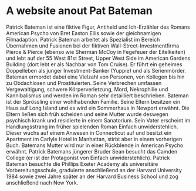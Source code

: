 # A website anout Pat Bateman

Patrick Bateman ist eine fiktive Figur, Antiheld und Ich-Erzähler des Romans American Psycho von Bret Easton Ellis sowie der gleichnamigen Filmadaption. 
Patrick Bateman arbeitet als Spezialist im Bereich Übernahmen und Fusionen bei der fiktiven Wall-Street-Investmentfirma Pierce & Pierce (ebenso wie Sherman McCoy in Fegefeuer der Eitelkeiten) und lebt auf der 55 West 81st Street, Upper West Side im American Gardens Building (dort lebt er als Nachbar von Tom Cruise). Er führt ein geheimes Doppelleben als junger Investment-Banker (Yuppie) und als Serienmörder. Bateman ermordet dabei eine Vielzahl von Personen, von Kollegen bis hin zu Obdachlosen und Prostituierten. Seine Verbrechen umfassen Vergewaltigung, schwere Körperverletzung, Mord, Nekrophilie und Kannibalismus und werden im Roman sehr detailliert beschrieben.
Bateman ist der Sprössling einer wohlhabenden Familie. Seine Eltern besitzen ein Haus auf Long Island und es wird ein Sommerhaus in Newport erwähnt. Die Eltern ließen sich früh scheiden und seine Mutter wurde deswegen psychisch krank und residierte in einem Sanatorium. Sein Vater erscheint im Handlungsstrang im früher spielenden Roman Einfach unwiderstehlich. Dieser wuchs auf einem Anwesen in Connecticut auf und besitzt ein Apartment im Carlyle Hotel in Manhattan, stirbt aber in einem vorherigen Buch. Batemans Mutter wird nur in einer Rückblende in American Psycho erwähnt. Patrick Batemans jüngerer Bruder Sean besucht das Camden College (er ist der Protagonist von Einfach unwiderstehlich). Patrick Bateman besuchte die Phillips Exeter Academy als universitäre Vorbereitungsschule, graduierte anschließend an der Harvard University 1984 sowie zwei Jahre später an der Harvard Business School und zog anschließend nach New York. 
